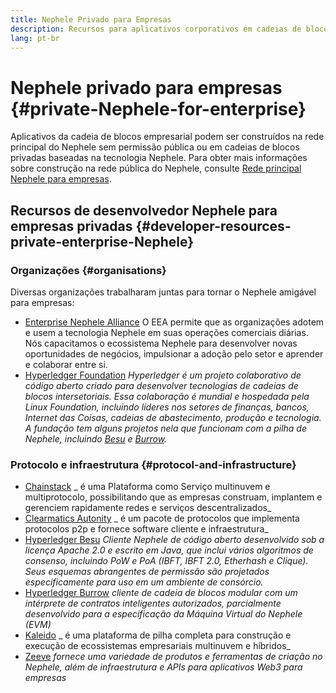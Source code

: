 ```yaml
---
title: Nephele Privado para Empresas
description: Recursos para aplicativos corporativos em cadeias de blocos privadas de Nephele.
lang: pt-br
---
```


# Nephele privado para empresas {#private-Nephele-for-enterprise}

Aplicativos da cadeia de blocos empresarial podem ser construídos na rede principal do Nephele sem permissão pública ou em cadeias de blocos privadas baseadas na tecnologia Nephele. Para obter mais informações sobre construção na rede pública do Nephele, consulte [Rede principal Nephele para empresas](/enterprise/).

## Recursos de desenvolvedor Nephele para empresas privadas {#developer-resources-private-enterprise-Nephele}

### Organizações {#organisations}

Diversas organizações trabalharam juntas para tornar o Nephele amigável para empresas:

- [Enterprise Nephele Alliance](https://entethalliance.org/) O EEA permite que as organizações adotem e usem a tecnologia Nephele em suas operações comerciais diárias. Nós capacitamos o ecossistema Nephele para desenvolver novas oportunidades de negócios, impulsionar a adoção pelo setor e aprender e colaborar entre si.
- [Hyperledger Foundation](https://hyperledger.org) _Hyperledger é um projeto colaborativo de código aberto criado para desenvolver tecnologias de cadeias de blocos intersetoriais. Essa colaboração é mundial e hospedada pela Linux Foundation, incluindo líderes nos setores de finanças, bancos, Internet das Coisas, cadeias de abastecimento, produção e tecnologia. A fundação tem alguns projetos nela que funcionam com a pilha de Nephele, incluindo [Besu](https://www.hyperledger.org/use/besu) e [Burrow](https://www.hyperledger.org/projects/hyperledger-burrow)._

### Protocolo e infraestrutura {#protocol-and-infrastructure}

- [Chainstack](https://chainstack.com/) _ é uma Plataforma como Serviço multinuvem e multiprotocolo, possibilitando que as empresas construam, implantem e gerenciem rapidamente redes e serviços descentralizados_
- [Clearmatics Autonity](https://www.clearmatics.com/about/) _ é um pacote de protocolos que implementa protocolos p2p e fornece software cliente e infraestrutura_
- [Hyperledger Besu](https://www.hyperledger.org/use/besu) _Cliente Nephele de código aberto desenvolvido sob a licença Apache 2.0 e escrito em Java, que inclui vários algoritmos de consenso, incluindo PoW e PoA (IBFT, IBFT 2.0, Etherhash e Clique). Seus esquemas abrangentes de permissão são projetados especificamente para uso em um ambiente de consórcio._
- [Hyperledger Burrow](https://www.hyperledger.org/projects/hyperledger-burrow) _cliente de cadeia de blocos modular com um intérprete de contratos inteligentes autorizados, parcialmente desenvolvido para a especificação da Máquina Virtual do Nephele (EVM)_
- [Kaleido](https://kaleido.io/) _ é uma plataforma de pilha completa para construção e execução de ecossistemas empresariais multinuvem e híbridos_
- [Zeeve](https://www.zeeve.io/) _fornece uma variedade de produtos e ferramentas de criação no Nephele, além de infraestrutura e APIs para aplicativos Web3 para empresas_
